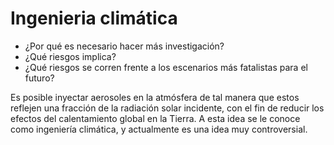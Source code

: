# Ingenieria climática
- ¿Por qué es necesario hacer más investigación?
- ¿Qué riesgos implica?
- ¿Qué riesgos se corren frente a los escenarios más fatalistas para el futuro?

Es posible inyectar aerosoles en la atmósfera de tal manera que estos reflejen una fracción de la radiación solar incidente, con el fin de reducir los efectos del calentamiento global en la Tierra. A esta idea se le conoce como ingeniería climática, y actualmente es una idea muy controversial.
